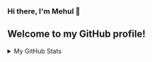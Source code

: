 ### Hi there, I'm Mehul 👋
## Welcome to my GitHub profile!

<details>
<summary>My GitHub Stats</summary>
[![GitHub Streak](https://github-readme-streak-stats.herokuapp.com?user=Mehul2203&theme=elegant)](https://git.io/streak-stats)
![GitHub stats](https://github-readme-stats.vercel.app/api?username=Mehul2203&show_icons=true&theme=tokyonight)
</details>



